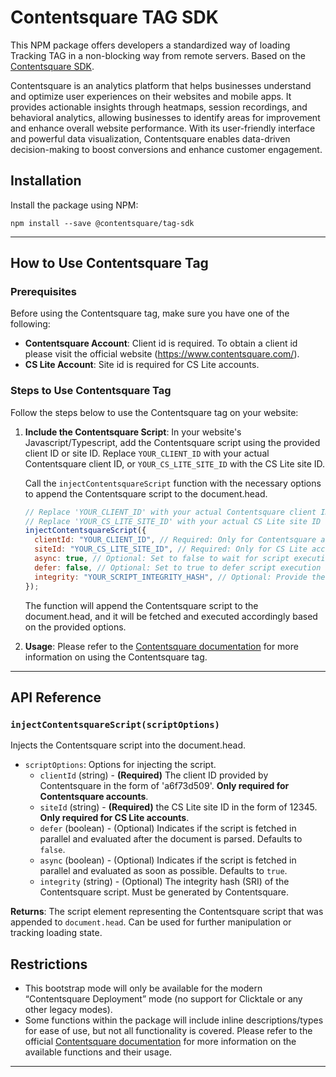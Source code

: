 # Contentsquare TAG SDK

This NPM package offers developers a standardized way of loading Tracking TAG in a non-blocking way from remote
servers. Based on the [Contentsquare SDK](https://docs.contentsquare.com/uxa-en/).

Contentsquare is an analytics platform that helps businesses understand and optimize user experiences on their websites and mobile apps. It provides actionable insights through heatmaps, session recordings, and behavioral analytics, allowing businesses to identify areas for improvement and enhance overall website performance. With its user-friendly interface and powerful data visualization, Contentsquare enables data-driven decision-making to boost conversions and enhance customer engagement.

## Installation

Install the package using NPM:

```console
npm install --save @contentsquare/tag-sdk
```

---

## How to Use Contentsquare Tag

### Prerequisites

Before using the Contentsquare tag, make sure you have one of the following:

- **Contentsquare Account**: Client id is required. To obtain a client id please visit the official website (https://www.contentsquare.com/).
- **CS Lite Account**: Site id is required for CS Lite accounts.

### Steps to Use Contentsquare Tag

Follow the steps below to use the Contentsquare tag on your website:

1. **Include the Contentsquare Script**: In your website's Javascript/Typescript, add the Contentsquare script using the provided client ID or site ID. Replace `YOUR_CLIENT_ID` with your actual Contentsquare client ID, or `YOUR_CS_LITE_SITE_ID` with the CS Lite site ID.

   Call the `injectContentsquareScript` function with the necessary options to append the Contentsquare script to the document.head.

   ```javascript
   // Replace 'YOUR_CLIENT_ID' with your actual Contentsquare client ID
   // Replace 'YOUR_CS_LITE_SITE_ID' with your actual CS Lite site ID
   injectContentsquareScript({
     clientId: "YOUR_CLIENT_ID", // Required: Only for Contentsquare accounts, if set do not pass the siteId
     siteId: "YOUR_CS_LITE_SITE_ID", // Required: Only for CS Lite accounts, if set do not pass the clientId
     async: true, // Optional: Set to false to wait for script execution until after document parsing.
     defer: false, // Optional: Set to true to defer script execution after document parsing.
     integrity: "YOUR_SCRIPT_INTEGRITY_HASH", // Optional: Provide the integrity hash for script security (if required).
   });
   ```

   The function will append the Contentsquare script to the document.head, and it will be fetched and executed accordingly based on the provided options.

2. **Usage**: Please refer to the [Contentsquare documentation](https://docs.contentsquare.com/uxa-en/) for more information on using the Contentsquare tag.

---

## API Reference

### `injectContentsquareScript(scriptOptions)`

Injects the Contentsquare script into the document.head.

- `scriptOptions`: Options for injecting the script.
  - `clientId` (string) - **(Required)** The client ID provided by Contentsquare in the form of 'a6f73d509'. **Only required for Contentsquare accounts**.
  - `siteId` (string) - **(Required)** the CS Lite site ID in the form of 12345. **Only required for CS Lite accounts**.
  - `defer` (boolean) - (Optional) Indicates if the script is fetched in parallel and evaluated after the document is parsed. Defaults to `false`.
  - `async` (boolean) - (Optional) Indicates if the script is fetched in parallel and evaluated as soon as possible. Defaults to `true`.
  - `integrity` (string) - (Optional) The integrity hash (SRI) of the Contentsquare script. Must be generated by Contentsquare.

**Returns**: The script element representing the Contentsquare script that was appended to `document.head`. Can be used for further manipulation or tracking loading state.

## Restrictions

- This bootstrap mode will only be available for the modern “Contentsquare Deployment” mode (no support for Clicktale or any other legacy modes).
- Some functions within the package will include inline descriptions/types for ease of use, but not all functionality is covered. Please refer to the official [Contentsquare documentation](https://docs.contentsquare.com/uxa-en/) for more information on the available functions and their usage.

---
